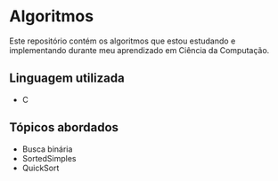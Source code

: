 # Algoritmos

Este repositório contém os algoritmos que estou estudando e implementando durante meu aprendizado em Ciência da Computação.

## Linguagem utilizada
- C

## Tópicos abordados
- Busca binária
- SortedSimples
- QuickSort
